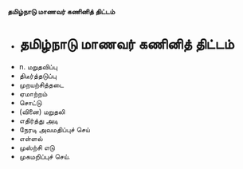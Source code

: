 **தமிழ்நாடு மாணவர் கணினித் திட்டம்**
- # தமிழ்நாடு மாணவர் கணினித் திட்டம்
- n. மறுதவிப்பு
- திடீர்த்தடுப்பு
- முறயற்சித்தடை
- ஏமாற்றம்
- சொட்டு
- (வினை) மறுதலி
- எதிர்த்து அடி
- நேரடி அவமதிப்புச் செய்
- எள்ளல்
- முஸ்ற்சி எடு
- முகமறிப்புச் செய்.

